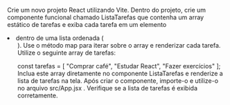 Crie um novo projeto React utilizando Vite. Dentro do projeto, crie um componente funcional chamado ListaTarefas que contenha um array estático de tarefas e exiba cada tarefa em um elemento <li> dentro de uma lista ordenada (<ol> ). Use o método map para iterar sobre o array e renderizar cada tarefa. Utilize o seguinte array de tarefas:

const tarefas = [ "Comprar café", "Estudar React", "Fazer exercícios" ];
Inclua este array diretamente no componente ListaTarefas e renderize a lista de tarefas na tela. Após criar o componente, importe-o e utilize-o no arquivo src/App.jsx . Verifique se a lista de tarefas é exibida corretamente.